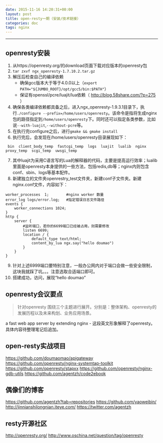```yaml
---
date: 2015-11-16 14:20:31+00:00
layout: post
title: open-resty一期（安装/技术链接）
categories: doc
tags: nginx
---
```





----------


## openresty安装

 1. 从https://openresty.org/的download页面下载对应版本的openresty包
 2. `tar zxvf ngx_openresty-1.7.10.2.tar.gz`  
 3. 解压后检查自己的编译依赖
	 - 确保gcc版本大于等于4.0.0以上（`export PATH="${JUMBO_ROOT}/opt/gcc5/bin:$PATH"`）
	 - 保证有openssl/pcre/luajit/lua依赖（ http://blog.58share.com/?p=275 ）
 4. 确保各类编译依赖都具备之后，进入ngx_openresty-1.9.3.1目录下，执行`./configure --prefix=/home/users/openresty`。该命令是指将生成nginx包的路径指定到`/home/users/openresty`下。同时还可以指定各类参数，比如说`--with-luajit`,`--without-pcre`等。
 5. 在执行完configure之后，进行`gmake && gmake install`
 6. 执行完后，会发现在/home/users/openresty目录展现如下：

```
 bin  client_body_temp  fastcgi_temp  logs  luajit  lualib  nginx  proxy_temp  scgi_temp  uwsgi_temp
```
7. 其中luajit为采用C语言写的Lua的解释器的代码，主要是提高运行效率；lualib里面是openresty本身提供的一些方法，包括redis,db等；nginx内则包含conf、sbin、logs等基本配件。
8. 新建独立的文件夹openrestry_test文件夹，新建conf子文件夹。新建nginx.conf文件，内容如下：

```
worker_processes  1;        #nginx worker 数量
error_log logs/error.log;   #指定错误日志文件路径
events {
    worker_connections 1024;
}
http {
    server {
        #监听端口，若你的6699端口已经被占用，则需要修改
        listen 6699;
        location / {
            default_type text/html;
            content_by_lua ngx.say("hello doumao")
        }
    }
}
```
9. 针对上述6999端口要特别注意，一般办公网内对于端口会做一些安全限制，这块我就踩了坑。。。注意选取合适端口即可。
10. 搭建成功，访问，展现“hello doumao”

## openresty会议要点

>针对openresty 围绕三个主题进行展开。分别是：整体架构、openresty的发展历程以及未来构划、业务应用场景。


a fast web app server by extending nginx - 这段英文形象解释了openresty。
具体内容待整理笔记后追加。

## open-resty实战项目
https://github.com/doumaomao/apigateway
https://github.com/openresty/nginx-systemtap-toolkit
https://github.com/openresty/stapxx
https://github.com/openresty/nginx-gdb-utils
https://github.com/agentzh/code2ebook

## 偶像们的博客
https://github.com/agentzh?tab=repositories
https://github.com/yaoweibin/
http://jinnianshilongnian.iteye.com/
https://twitter.com/agentzh

## resty开源社区
http://openresty.org/
http://www.oschina.net/question/tag/openresty


